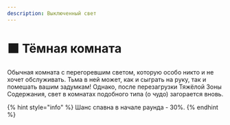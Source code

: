 ```yaml
---
description: Выключенный свет
---
```


# ⬛ Тёмная комната

Обычная комната с перегоревшим светом, которую особо никто и не хочет обслуживать. Тьма в ней может, как и сыграть на руку, так и помешать вашим задумкам! Однако, после перезагрузки Тяжёлой Зоны Содержания, свет в комнатах подобного типа (о чудо) загорается вновь.

{% hint style="info" %}
Шанс спавна в начале раунда - 30%.
{% endhint %}
